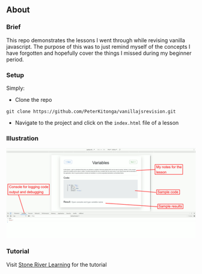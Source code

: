 ## About

### Brief

This repo demonstrates the lessons I went through while revising vanilla javascript. The purpose of this was to just remind myself of the concepts I have forgotten and hopefully cover the things I missed during my beginner period. 

### Setup

Simply:
- Clone the repo 

```
git clone https://github.com/PeterKitonga/vanillajsrevision.git
```
- Navigate to the project and click on the `index.html` file of a lesson

### Illustration
![Illustration Example](images/vanillajs_revision_screenshot.png)

### Tutorial
Visit [Stone River Learning](https://stoneriverelearning.com) for the tutorial